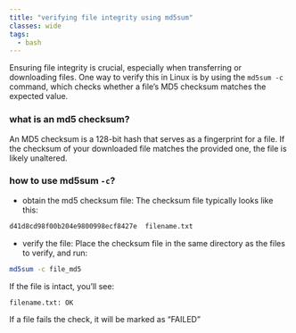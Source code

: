 ```yaml
---
title: "verifying file integrity using md5sum"
classes: wide
tags:
  - bash
---
```


Ensuring file integrity is crucial, especially when transferring or downloading files. One way to verify this in Linux is by using the `md5sum -c` command, which checks whether a file’s MD5 checksum matches the expected value.

### what is an md5 checksum?

An MD5 checksum is a 128-bit hash that serves as a fingerprint for a file. If the checksum of your downloaded file matches the provided one, the file is likely unaltered.

### how to use md5sum `-c`?

- obtain the md5 checksum file:
The checksum file typically looks like this:

```bash
d41d8cd98f00b204e9800998ecf8427e  filename.txt
```

- verify the file:
Place the checksum file in the same directory as the files to verify, and run:

```bash
md5sum -c file_md5
```

If the file is intact, you’ll see:
```bash
filename.txt: OK
```

If a file fails the check, it will be marked as “FAILED”